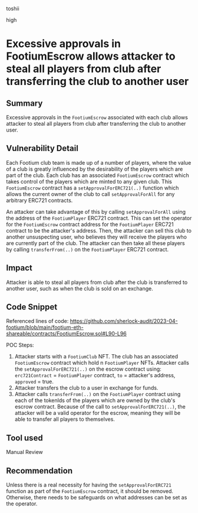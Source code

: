 toshii

high

# Excessive approvals in FootiumEscrow allows attacker to steal all players from club after transferring the club to another user

## Summary

Excessive approvals in the `FootiumEscrow` associated with each club allows attacker to steal all players from club after transferring the club to another user.

## Vulnerability Detail

Each Footium club team is made up of a number of players, where the value of a club is greatly influenced by the desirability of the players which are part of the club. Each club has an associated `FootiumEscrow` contract which takes control of the players which are minted to any given club. This `FootiumEscrow` contract has a `setApprovalForERC721(..)` function which allows the current owner of the club to call `setApprovalForAll` for any arbitrary ERC721 contracts.

An attacker can take advantage of this by calling `setApprovalForAll` using the address of the `FootiumPlayer` ERC721 contract. This can set the operator for the `FootiumEscrow` contract address for the `FootiumPlayer` ERC721 contract to be the attacker's address. Then, the attacker can sell this club to another unsuspecting user, who believes they will receive the players who are currently part of the club. The attacker can then take all these players by calling `transferFrom(..)` on the `FootiumPlayer` ERC721 contract.

## Impact

Attacker is able to steal all players from club after the club is transferred to another user, such as when the club is sold on an exchange.

## Code Snippet

Referenced lines of code:
https://github.com/sherlock-audit/2023-04-footium/blob/main/footium-eth-shareable/contracts/FootiumEscrow.sol#L90-L96

POC Steps:
1. Attacker starts with a `FootiumClub` NFT. The club has an associated `FootiumEscrow` contract which hold n `FootiumPlayer` NFTs. Attacker calls the `setApprovalForERC721(..)` on the escrow contract using: `erc721Contract` = `FootiumPlayer` contract, `to` = attacker's address, `approved` = true.
2. Attacker transfers the club to a user in exchange for funds.
3. Attacker calls `transferFrom(..)` on the `FootiumPlayer` contract using each of the tokenIds of the players which are owned by the club's escrow contract. Because of the call to `setApprovalForERC721(..)`, the attacker will be a valid operator for the escrow, meaning they will be able to transfer all players to themselves.

## Tool used

Manual Review

## Recommendation

Unless there is a real necessity for having the `setApprovalForERC721` function as part of the `FootiumEscrow` contract, it should be removed. Otherwise, there needs to be safeguards on what addresses can be set as the operator.